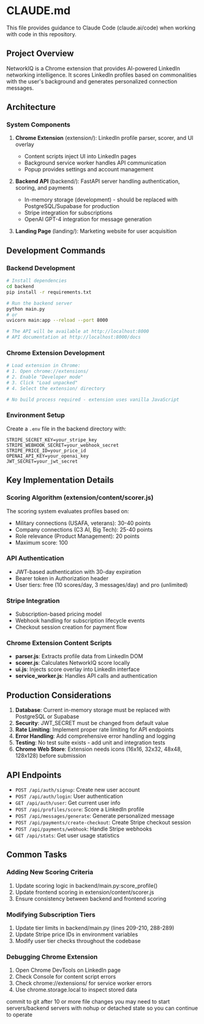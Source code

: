 # CLAUDE.md

This file provides guidance to Claude Code (claude.ai/code) when working with code in this repository.

## Project Overview

NetworkIQ is a Chrome extension that provides AI-powered LinkedIn networking intelligence. It scores LinkedIn profiles based on commonalities with the user's background and generates personalized connection messages.

## Architecture

### System Components
1. **Chrome Extension** (extension/): LinkedIn profile parser, scorer, and UI overlay
   - Content scripts inject UI into LinkedIn pages
   - Background service worker handles API communication
   - Popup provides settings and account management

2. **Backend API** (backend/): FastAPI server handling authentication, scoring, and payments
   - In-memory storage (development) - should be replaced with PostgreSQL/Supabase for production
   - Stripe integration for subscriptions
   - OpenAI GPT-4 integration for message generation

3. **Landing Page** (landing/): Marketing website for user acquisition

## Development Commands

### Backend Development
```bash
# Install dependencies
cd backend
pip install -r requirements.txt

# Run the backend server
python main.py
# or
uvicorn main:app --reload --port 8000

# The API will be available at http://localhost:8000
# API documentation at http://localhost:8000/docs
```

### Chrome Extension Development
```bash
# Load extension in Chrome:
# 1. Open chrome://extensions/
# 2. Enable "Developer mode"
# 3. Click "Load unpacked"
# 4. Select the extension/ directory

# No build process required - extension uses vanilla JavaScript
```

### Environment Setup
Create a `.env` file in the backend directory with:
```
STRIPE_SECRET_KEY=your_stripe_key
STRIPE_WEBHOOK_SECRET=your_webhook_secret
STRIPE_PRICE_ID=your_price_id
OPENAI_API_KEY=your_openai_key
JWT_SECRET=your_jwt_secret
```

## Key Implementation Details

### Scoring Algorithm (extension/content/scorer.js)
The scoring system evaluates profiles based on:
- Military connections (USAFA, veterans): 30-40 points
- Company connections (C3 AI, Big Tech): 25-40 points
- Role relevance (Product Management): 20 points
- Maximum score: 100

### API Authentication
- JWT-based authentication with 30-day expiration
- Bearer token in Authorization header
- User tiers: free (10 scores/day, 3 messages/day) and pro (unlimited)

### Stripe Integration
- Subscription-based pricing model
- Webhook handling for subscription lifecycle events
- Checkout session creation for payment flow

### Chrome Extension Content Scripts
- **parser.js**: Extracts profile data from LinkedIn DOM
- **scorer.js**: Calculates NetworkIQ score locally
- **ui.js**: Injects score overlay into LinkedIn interface
- **service_worker.js**: Handles API calls and authentication

## Production Considerations

1. **Database**: Current in-memory storage must be replaced with PostgreSQL or Supabase
2. **Security**: JWT_SECRET must be changed from default value
3. **Rate Limiting**: Implement proper rate limiting for API endpoints
4. **Error Handling**: Add comprehensive error handling and logging
5. **Testing**: No test suite exists - add unit and integration tests
6. **Chrome Web Store**: Extension needs icons (16x16, 32x32, 48x48, 128x128) before submission

## API Endpoints

- `POST /api/auth/signup`: Create new user account
- `POST /api/auth/login`: User authentication
- `GET /api/auth/user`: Get current user info
- `POST /api/profiles/score`: Score a LinkedIn profile
- `POST /api/messages/generate`: Generate personalized message
- `POST /api/payments/create-checkout`: Create Stripe checkout session
- `POST /api/payments/webhook`: Handle Stripe webhooks
- `GET /api/stats`: Get user usage statistics

## Common Tasks

### Adding New Scoring Criteria
1. Update scoring logic in backend/main.py:score_profile()
2. Update frontend scoring in extension/content/scorer.js
3. Ensure consistency between backend and frontend scoring

### Modifying Subscription Tiers
1. Update tier limits in backend/main.py (lines 209-210, 288-289)
2. Update Stripe price IDs in environment variables
3. Modify user tier checks throughout the codebase

### Debugging Chrome Extension
1. Open Chrome DevTools on LinkedIn page
2. Check Console for content script errors
3. Check chrome://extensions/ for service worker errors
4. Use chrome.storage.local to inspect stored data

commit to git after 10 or more file changes
you may need to start servers/backend servers with nohup or detached state so you can continue to operate